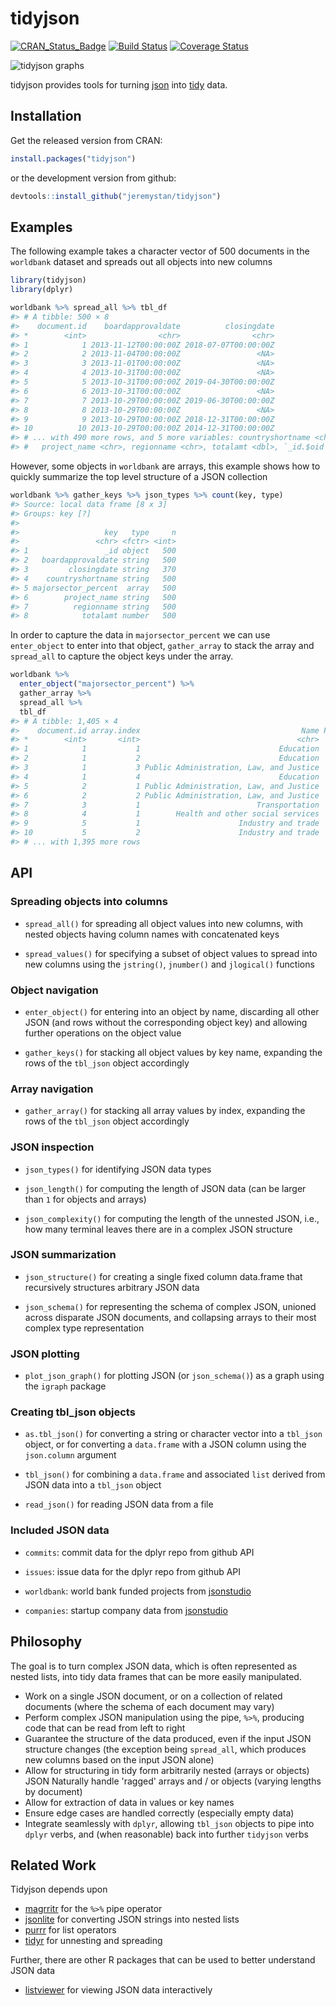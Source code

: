 <!-- README.md is generated from README.Rmd. Please edit that file -->
tidyjson
========

[![CRAN\_Status\_Badge](http://www.r-pkg.org/badges/version/tidyjson)](http://cran.r-project.org/package=tidyjson) [![Build Status](https://travis-ci.org/jeremystan/tidyjson.svg?branch=master)](https://travis-ci.org/jeremystan/tidyjson) [![Coverage Status](https://img.shields.io/codecov/c/github/jeremystan/tidyjson/master.svg)](https://codecov.io/github/jeremystan/tidyjson?branch=master)

![tidyjson graphs](https://cloud.githubusercontent.com/assets/2284427/18217882/1b3b2db4-7114-11e6-8ba3-07938f1db9af.png)

tidyjson provides tools for turning [json](http://www.json.org/) into [tidy](https://cran.r-project.org/web/packages/tidyr/vignettes/tidy-data.html) data.

Installation
------------

Get the released version from CRAN:

``` r
install.packages("tidyjson")
```

or the development version from github:

``` r
devtools::install_github("jeremystan/tidyjson")
```

Examples
--------

The following example takes a character vector of 500 documents in the `worldbank` dataset and spreads out all objects into new columns

``` r
library(tidyjson)
library(dplyr)

worldbank %>% spread_all %>% tbl_df
#> # A tibble: 500 × 8
#>    document.id    boardapprovaldate          closingdate
#> *        <int>                <chr>                <chr>
#> 1            1 2013-11-12T00:00:00Z 2018-07-07T00:00:00Z
#> 2            2 2013-11-04T00:00:00Z                 <NA>
#> 3            3 2013-11-01T00:00:00Z                 <NA>
#> 4            4 2013-10-31T00:00:00Z                 <NA>
#> 5            5 2013-10-31T00:00:00Z 2019-04-30T00:00:00Z
#> 6            6 2013-10-31T00:00:00Z                 <NA>
#> 7            7 2013-10-29T00:00:00Z 2019-06-30T00:00:00Z
#> 8            8 2013-10-29T00:00:00Z                 <NA>
#> 9            9 2013-10-29T00:00:00Z 2018-12-31T00:00:00Z
#> 10          10 2013-10-29T00:00:00Z 2014-12-31T00:00:00Z
#> # ... with 490 more rows, and 5 more variables: countryshortname <chr>,
#> #   project_name <chr>, regionname <chr>, totalamt <dbl>, `_id.$oid` <chr>
```

However, some objects in `worldbank` are arrays, this example shows how to quickly summarize the top level structure of a JSON collection

``` r
worldbank %>% gather_keys %>% json_types %>% count(key, type)
#> Source: local data frame [8 x 3]
#> Groups: key [?]
#> 
#>                   key   type     n
#>                 <chr> <fctr> <int>
#> 1                 _id object   500
#> 2   boardapprovaldate string   500
#> 3         closingdate string   370
#> 4    countryshortname string   500
#> 5 majorsector_percent  array   500
#> 6        project_name string   500
#> 7          regionname string   500
#> 8            totalamt number   500
```

In order to capture the data in `majorsector_percent` we can use `enter_object` to enter into that object, `gather_array` to stack the array and `spread_all` to capture the object keys under the array.

``` r
worldbank %>%
  enter_object("majorsector_percent") %>%
  gather_array %>%
  spread_all %>%
  tbl_df
#> # A tibble: 1,405 × 4
#>    document.id array.index                                    Name Percent
#> *        <int>       <int>                                   <chr>   <dbl>
#> 1            1           1                               Education      46
#> 2            1           2                               Education      26
#> 3            1           3 Public Administration, Law, and Justice      16
#> 4            1           4                               Education      12
#> 5            2           1 Public Administration, Law, and Justice      70
#> 6            2           2 Public Administration, Law, and Justice      30
#> 7            3           1                          Transportation     100
#> 8            4           1        Health and other social services     100
#> 9            5           1                      Industry and trade      50
#> 10           5           2                      Industry and trade      40
#> # ... with 1,395 more rows
```

API
---

### Spreading objects into columns

-   `spread_all()` for spreading all object values into new columns, with nested objects having column names with concatenated keys

-   `spread_values()` for specifying a subset of object values to spread into new columns using the `jstring()`, `jnumber()` and `jlogical()` functions

### Object navigation

-   `enter_object()` for entering into an object by name, discarding all other JSON (and rows without the corresponding object key) and allowing further operations on the object value

-   `gather_keys()` for stacking all object values by key name, expanding the rows of the `tbl_json` object accordingly

### Array navigation

-   `gather_array()` for stacking all array values by index, expanding the rows of the `tbl_json` object accordingly

### JSON inspection

-   `json_types()` for identifying JSON data types

-   `json_length()` for computing the length of JSON data (can be larger than `1` for objects and arrays)

-   `json_complexity()` for computing the length of the unnested JSON, i.e., how many terminal leaves there are in a complex JSON structure

### JSON summarization

-   `json_structure()` for creating a single fixed column data.frame that recursively structures arbitrary JSON data

-   `json_schema()` for representing the schema of complex JSON, unioned across disparate JSON documents, and collapsing arrays to their most complex type representation

### JSON plotting

-   `plot_json_graph()` for plotting JSON (or `json_schema()`) as a graph using the `igraph` package

### Creating tbl\_json objects

-   `as.tbl_json()` for converting a string or character vector into a `tbl_json` object, or for converting a `data.frame` with a JSON column using the `json.column` argument

-   `tbl_json()` for combining a `data.frame` and associated `list` derived from JSON data into a `tbl_json` object

-   `read_json()` for reading JSON data from a file

### Included JSON data

-   `commits`: commit data for the dplyr repo from github API

-   `issues`: issue data for the dplyr repo from github API

-   `worldbank`: world bank funded projects from [jsonstudio](http://jsonstudio.com/resources/)

-   `companies`: startup company data from [jsonstudio](http://jsonstudio.com/resources/)

Philosophy
----------

The goal is to turn complex JSON data, which is often represented as nested lists, into tidy data frames that can be more easily manipulated.

-   Work on a single JSON document, or on a collection of related documents (where the schema of each document may vary)
-   Perform complex JSON manipulation using the pipe, `%>%`, producing code that can be read from left to right
-   Guarantee the structure of the data produced, even if the input JSON structure changes (the exception being `spread_all`, which produces new columns based on the input JSON alone)
-   Allow for structuring in tidy form arbitrarily nested (arrays or objects) JSON Naturally handle 'ragged' arrays and / or objects (varying lengths by document)
-   Allow for extraction of data in values or key names
-   Ensure edge cases are handled correctly (especially empty data)
-   Integrate seamlessly with `dplyr`, allowing `tbl_json` objects to pipe into `dplyr` verbs, and (when reasonable) back into further `tidyjson` verbs

Related Work
------------

Tidyjson depends upon

-   [magrritr](https://github.com/smbache/magrittr) for the `%>%` pipe operator
-   [jsonlite](https://github.com/jeroenooms/jsonlite) for converting JSON strings into nested lists
-   [purrr](https://github.com/hadley/purrr) for list operators
-   [tidyr](https://github.com/hadley/tidyr) for unnesting and spreading

Further, there are other R packages that can be used to better understand JSON data

-   [listviewer](https://github.com/timelyportfolio/listviewer) for viewing JSON data interactively
